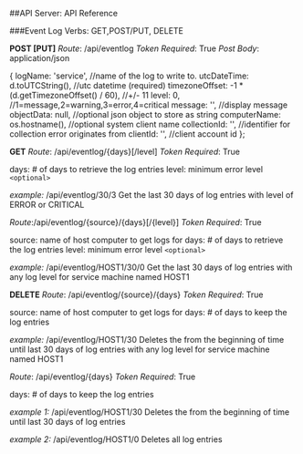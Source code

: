##API Server: API Reference

###Event Log
Verbs: GET,POST/PUT, DELETE

**POST [PUT]**
*Route*: /api/eventlog
*Token* *Required*: True
*Post Body*: application/json

{
	            logName: 'service', //name of the log to write to. 
	            utcDateTime: d.toUTCString(), //utc datetime (required)
	            timezoneOffset: -1 * (d.getTimezoneOffset() / 60), //+/- 11
	            level: 0, //1=message,2=warning,3=error,4=critical
	            message: '', //display message
	            objectData: null, //optional json object to store as string
	            computerName: os.hostname(), //optional system client name
	            collectionId: '', //identifier for collection error originates from
	            clientId: '', //client account id
        };

**GET**
*Route*: /api/eventlog/{days}[/level]
*Token* *Required*: True

days: # of days to retrieve the log entries
level: minimum error level `<optional>`

*example:*
/api/eventlog/30/3
Get the last 30 days of log entries with level of ERROR or CRITICAL

*Route*:/api/eventlog/{source}/{days}[/{level}]
*Token* *Required*: True

source: name of host computer to get logs for
days: # of days to retrieve the log entries
level: minimum error level `<optional>`

*example:*
/api/eventlog/HOST1/30/0
Get the last 30 days of log entries with any log level for service machine named HOST1

**DELETE**
*Route*: /api/eventlog/{source}/{days}
*Token* *Required*: True

source: name of host computer to get logs for
days: # of days to keep the log entries

*example:*
/api/eventlog/HOST1/30
Deletes the from the beginning of time until last 30 days of log entries with any log level for service machine named HOST1

*Route*: /api/eventlog/{days}
*Token* *Required*: True

days: # of days to keep the log entries

*example 1:*
/api/eventlog/HOST1/30
Deletes the from the beginning of time until last 30 days of log entries 

*example 2:*
/api/eventlog/HOST1/0
Deletes all log entries